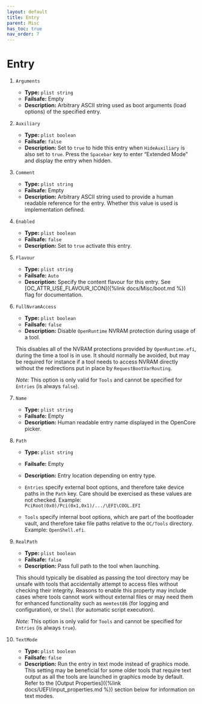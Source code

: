 ```yaml
---
layout: default
title: Entry
parent: Misc
has_toc: true
nav_order: 7
---
```


# Entry

1. `Arguments`
    - **Type:** `plist string`
    - **Failsafe:** Empty
    - **Description:** Arbitrary ASCII string used as boot arguments (load options) of the specified entry.

2. `Auxiliary`
    - **Type:** `plist boolean`
    - **Failsafe:** `false`
    - **Description:** Set to `true` to hide this entry when `HideAuxiliary` is also set to `true`. Press the `Spacebar` key to enter “Extended Mode” and display the entry when hidden.

3. `Comment`
    - **Type:** `plist string`
    - **Failsafe:** Empty
    - **Description:** Arbitrary ASCII string used to provide a human readable reference for the entry. Whether this value is used is implementation defined.

4. `Enabled`
    - **Type:** `plist boolean`
    - **Failsafe:** `false`
    - **Description:** Set to `true` activate this entry.

5. `Flavour`
    - **Type:** `plist string`
    - **Failsafe:** `Auto`
    - **Description:** Specify the content flavour for this entry. See [OC_ATTR_USE_FLAVOUR_ICON]({%link docs/Misc/boot.md %}) flag for documentation.

6. `FullNvramAccess`
    - **Type:** `plist boolean`
    - **Failsafe:** `false`
    - **Description:** Disable `OpenRuntime` NVRAM protection during usage of a tool.
    
    This disables all of the NVRAM protections provided by `OpenRuntime.efi`, during the time a tool is in use. It should normally be avoided, but may be required for instance if a tool needs to access NVRAM directly without the redirections put in place by `RequestBootVarRouting`.

    _Note:_ This option is only valid for `Tools` and cannot be specified for `Entries` (is always `false`).

7. `Name`
    - **Type:** `plist string`
    - **Failsafe:** Empty
    - **Description:** Human readable entry name displayed in the OpenCore picker.

8. `Path`
    - **Type:** `plist string`
    - **Failsafe:** Empty
    - **Description:** Entry location depending on entry type.

    - `Entries` specify external boot options, and therefore take device paths in the `Path` key. Care should be exercised as these values are not checked. Example: `PciRoot(0x0)/Pci(0x1,0x1)/.../\EFI\COOL.EFI`
    - `Tools` specify internal boot options, which are part of the bootloader vault, and therefore take file paths
    relative to the `OC/Tools` directory. Example: `OpenShell.efi`.

9. `RealPath`
    - **Type:** `plist boolean`
    - **Failsafe:** `false`
    - **Description:** Pass full path to the tool when launching.

    This should typically be disabled as passing the tool directory may be unsafe with tools that accidentally attempt to access files without checking their integrity. Reasons to enable this property may include cases where tools cannot work without external files or may need them for enhanced functionality such as `memtest86` (for logging and configuration), or `Shell` (for automatic script execution).
    
    _Note:_ This option is only valid for `Tools` and cannot be specified for `Entries` (is always `true`).

10. `TextMode`
    - **Type:** `plist boolean`
    - **Failsafe:** `false`
    - **Description:** Run the entry in text mode instead of graphics mode.
    This setting may be beneficial for some older tools that require text output as all the tools are launched in graphics mode by default. Refer to the [Output Properties]({%link docs/UEFI/input_properties.md %}) section below for information on text modes.